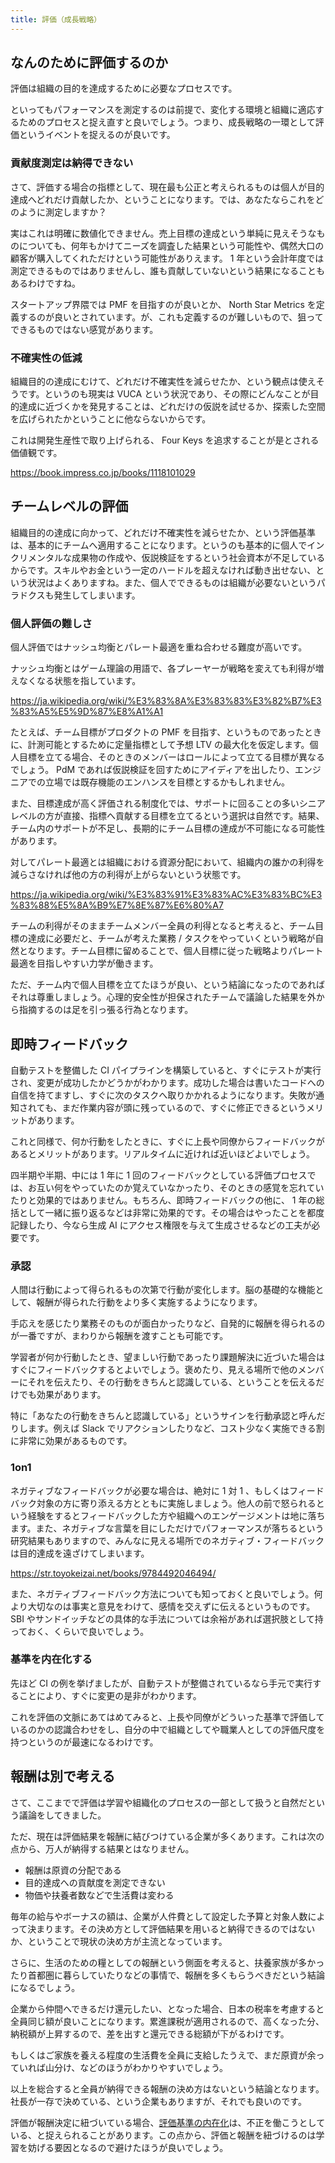 ```yaml
---
title: 評価（成長戦略）
---
```


## なんのために評価するのか

評価は組織の目的を達成するために必要なプロセスです。

といってもパフォーマンスを測定するのは前提で、変化する環境と組織に適応するためのプロセスと捉え直すと良いでしょう。つまり、成長戦略の一環として評価というイベントを捉えるのが良いです。

### 貢献度測定は納得できない

さて、評価する場合の指標として、現在最も公正と考えられるものは個人が目的達成へどれだけ貢献したか、ということになります。では、あなたならこれをどのように測定しますか？

実はこれは明確に数値化できません。売上目標の達成という単純に見えそうなものについても、何年もかけてニーズを調査した結果という可能性や、偶然大口の顧客が購入してくれただけという可能性がありえます。 1 年という会計年度では測定できるものではありませんし、誰も貢献していないという結果になることもあるわけですね。

スタートアップ界隈では PMF を目指すのが良いとか、 North Star Metrics を定義するのが良いとされています。が、これも定義するのが難しいもので、狙ってできるものではない感覚があります。

### 不確実性の低減

組織目的の達成にむけて、どれだけ不確実性を減らせたか、という観点は使えそうです。というのも現実は VUCA という状況であり、その際にどんなことが目的達成に近づくかを発見することは、どれだけの仮説を試せるか、探索した空間を広げられたかということに他ならないからです。

これは開発生産性で取り上げられる、 Four Keys を追求することが是とされる価値観です。

https://book.impress.co.jp/books/1118101029

## チームレベルの評価

組織目的の達成に向かって、どれだけ不確実性を減らせたか、という評価基準は、基本的にチームへ適用することになります。というのも基本的に個人でインクリメンタルな成果物の作成や、仮説検証をするという社会資本が不足しているからです。スキルやお金という一定のハードルを超えなければ動き出せない、という状況はよくありますね。また、個人でできるものは組織が必要ないというパラドクスも発生してしまいます。

### 個人評価の難しさ

個人評価ではナッシュ均衡とパレート最適を重ね合わせる難度が高いです。

ナッシュ均衡とはゲーム理論の用語で、各プレーヤーが戦略を変えても利得が増えなくなる状態を指しています。

https://ja.wikipedia.org/wiki/%E3%83%8A%E3%83%83%E3%82%B7%E3%83%A5%E5%9D%87%E8%A1%A1

たとえば、チーム目標がプロダクトの PMF を目指す、というものであったときに、計測可能とするために定量指標として予想 LTV の最大化を仮定します。個人目標を立てる場合、そのときのメンバーはロールによって立てる目標が異なるでしょう。 PdM であれば仮説検証を回すためにアイディアを出したり、エンジニアでの立場では既存機能のエンハンスを目標とするかもしれません。

また、目標達成が高く評価される制度化では、サポートに回ることの多いシニアレベルの方が直接、指標へ貢献する目標を立てるという選択は自然です。結果、チーム内のサポートが不足し、長期的にチーム目標の達成が不可能になる可能性があります。

対してパレート最適とは組織における資源分配において、組織内の誰かの利得を減らさなければ他の方の利得が上がらないという状態です。

https://ja.wikipedia.org/wiki/%E3%83%91%E3%83%AC%E3%83%BC%E3%83%88%E5%8A%B9%E7%8E%87%E6%80%A7

チームの利得がそのままチームメンバー全員の利得となると考えると、チーム目標の達成に必要だと、チームが考えた業務 / タスクをやっていくという戦略が自然となります。チーム目標に留めることで、個人目標に従った戦略よりパレート最適を目指しやすい力学が働きます。

ただ、チーム内で個人目標を立てたほうが良い、という結論になったのであればそれは尊重しましょう。心理的安全性が担保されたチームで議論した結果を外から指摘するのは足を引っ張る行為となります。

## 即時フィードバック

自動テストを整備した CI パイプラインを構築していると、すぐにテストが実行され、変更が成功したかどうかがわかります。成功した場合は書いたコードへの自信を持てますし、すぐに次のタスクへ取りかかれるようになります。失敗が通知されても、まだ作業内容が頭に残っているので、すぐに修正できるというメリットがあります。

これと同様で、何か行動をしたときに、すぐに上長や同僚からフィードバックがあるとメリットがあります。リアルタイムに近ければ近いほどよいでしょう。

四半期や半期、中には 1 年に 1 回のフィードバックとしている評価プロセスでは、お互い何をやっていたのか覚えていなかったり、そのときの感覚を忘れていたりと効果的ではありません。もちろん、即時フィードバックの他に、 1 年の総括として一緒に振り返るなどは非常に効果的です。その場合はやったことを都度記録したり、今なら生成 AI にアクセス権限を与えて生成させるなどの工夫が必要です。

### 承認

人間は行動によって得られるもの次第で行動が変化します。脳の基礎的な機能として、報酬が得られた行動をより多く実施するようになります。

手応えを感じたり業務そのものが面白かったりなど、自発的に報酬を得られるのが一番ですが、まわりから報酬を渡すことも可能です。

学習者が何か行動したとき、望ましい行動であったり課題解決に近づいた場合はすぐにフィードバックするとよいでしょう。褒めたり、見える場所で他のメンバーにそれを伝えたり、その行動をきちんと認識している、ということを伝えるだけでも効果があります。

特に「あなたの行動をきちんと認識している」というサインを行動承認と呼んだりします。例えば Slack でリアクションしたりなど、コスト少なく実施できる割に非常に効果があるものです。

### 1on1

ネガティブなフィードバックが必要な場合は、絶対に 1 対 1 、もしくはフィードバック対象の方に寄り添える方とともに実施しましょう。他人の前で怒られるという経験をするとフィードバックした方や組織へのエンゲージメントは地に落ちます。また、ネガティブな言葉を目にしただけでパフォーマンスが落ちるという研究結果もありますので、みんなに見える場所でのネガティブ・フィードバックは目的達成を遠ざけてしまいます。

https://str.toyokeizai.net/books/9784492046494/

また、ネガティブフィードバック方法についても知っておくと良いでしょう。何より大切なのは事実と意見をわけて、感情を交えずに伝えるというものです。 SBI やサンドイッチなどの具体的な手法については余裕があれば選択肢として持っておく、くらいで良いでしょう。

### 基準を内在化する

先ほど CI の例を挙げましたが、自動テストが整備されているなら手元で実行することにより、すぐに変更の是非がわかります。

これを評価の文脈にあてはめてみると、上長や同僚がどういった基準で評価しているのかの認識合わせをし、自分の中で組織としてや職業人としての評価尺度を持つというのが最速になるわけです。

## 報酬は別で考える

さて、ここまでで評価は学習や組織化のプロセスの一部として扱うと自然だという議論をしてきました。

ただ、現在は評価結果を報酬に結びつけている企業が多くあります。これは次の点から、万人が納得する結果とはなりません。

- 報酬は原資の分配である
- 目的達成への貢献度を測定できない
- 物価や扶養者数などで生活費は変わる

毎年の給与やボーナスの額は、企業が人件費として設定した予算と対象人数によって決まります。その決め方として評価結果を用いると納得できるのではないか、ということで現状の決め方が主流となっています。

さらに、生活のための糧としての報酬という側面を考えると、扶養家族が多かったり首都圏に暮らしていたりなどの事情で、報酬を多くもらうべきだという結論になるでしょう。

企業から仲間へできるだけ還元したい、となった場合、日本の税率を考慮すると全員同じ額が良いことになります。累進課税が適用されるので、高くなった分、納税額が上昇するので、差を出すと還元できる総額が下がるわけです。

もしくはご家族を養える程度の生活費を全員に支給したうえで、まだ原資が余っていれば山分け、などのほうがわかりやすいでしょう。

以上を総合すると全員が納得できる報酬の決め方はないという結論となります。社長が一存で決めている、という企業もありますが、それでも良いのです。

評価が報酬決定に紐づいている場合、[評価基準の内在化](#基準を内在化する)は、不正を働こうとしている、と捉えられることがあります。この点から、評価と報酬を紐づけるのは学習を妨げる要因となるので避けたほうが良いでしょう。
